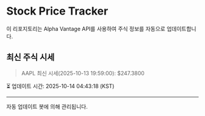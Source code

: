 
# Stock Price Tracker

이 리포지토리는 Alpha Vantage API를 사용하여 주식 정보를 자동으로 업데이트합니다.

## 최신 주식 시세
> AAPL 최신 시세(2025-10-13 19:59:00): $247.3800

⏳ 업데이트 시간: 2025-10-14 04:43:18 (KST)

---
자동 업데이트 봇에 의해 관리됩니다.
